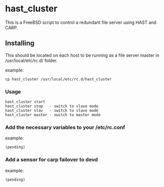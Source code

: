# hast_cluster

This is a FreeBSD script to control a redundant file server using HAST and CARP.

## Installing

This should be located on each host to be running as a file server master in /usr/local/etc/rc.d/ folder.

example:
```
cp hast_cluster /usr/local/etc/rc.d/hast_cluster
```

### Usage

```
hast_cluster start
hast_cluster stop	- switch to slave mode 
hast_cluster slav	- switch to slave mode
hast_cluster master	- switch to master mode
```

### Add the necessary variables to your /etc/rc.conf

example:
```
(pending)

```

### Add a sensor for carp failover to devd 

example:
```
(pending)
```
